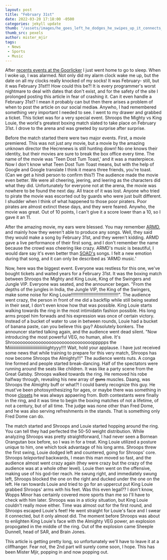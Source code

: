```yaml
---
layout: post
title: "February 31st"
date: 2022-03-20 17:18:00 -0500
categories: jekyll update
thumb: "/assets/images/he_goes_left_he_dodges_he_swipes_up_it_connects_and_thats_touchdown_what_a_game.jpg"
thumb_src: pexels
author: mister_mjir
tags:
 - News
 - Sports
 - Music
---
```


After [recents events at the Goorlicker](https://hecrenews.github.io/jekyll/update/2022/02/28/encounter-at-the-goorlicker.html) I just went home to go to
sleep. When I woke up, I was alarmed. Not only did my alarm clock wake me up, but the date on all my clocks really knocked of my socks! It was February- still,
but it was February 31st!!! How could this be?! It is every programmer's worst nightmare to deal with dates that don't exist, and for the safety of the site
I prolonged posting this article in fear of crashing it. Can it even handle a February 31st? I mean it probably can but then there arises a problem of when
to post the article on our social media~~s~~. Anywho, I had remembered something very important I needed to see. I went to my drawer and grabbed a ticket.
This ticket was for a very special event. Shroops the Mighty vs King Louie, the world's greatest boxing match slated to take place on February 31st. I
drove to the arena and was greeted by surprise after surprise.

Before the match started there were two major events. First, a movie premiered. This was not just any movie, but a movie by the amazing unknown director the
Hecrenews is still hunting down! No one knows their identity, but their movies are sure to break the box office every time. The name of the movie was
'Teen Dost Tum Toast,' and it was a masterpiece. Now I don't know what Teen Dost Tum Toast means, but with the help of Google and Google translate I think
it means three friends, you're toast. (Can we get a hindi person to confirm this?) The audience made the movie even better. We were all cheering, jeering,
and leering as the characters did what they did. Unfortunately for everyone not at the arena, the movie was nowhere to be found the next day. All trace of it
was lost. Anyone who tried to pirate the movie was escorted out by guards who were just built different. I shudder when I think of what happened to those poor
piraters. Poor pirates are almost extinct these days, and they were feared. Anywho, the movie was great. Out of 10 points, I can't give it a score lower than
a 10, so I gave it an 11.

After the amazing movie, my ears were blessed. You may remember
[ARMD](https://hecrenews.github.io/jekyll/update/2020/06/03/music-group-recieves-backlash-on-song-delay.html), and mainly how they weren't able to produce
any songs. Well, they said they would make a song by February 31st, and they weren't kidding. ARMD gave a live performance of their first song, and I don't
remember the name because the crowd was cheering like crazy. ARMD's music is beautiful, I would dare say it's even better than
[SOAD's](https://hecrenews.github.io/jekyll/update/2021/12/23/such-beef-good-grief-armd-vs-system-of-a-don.html) songs. I felt a new emotion during that song,
and it can only be described as 'ARMD music.' 

Now, here was the biggest event. Everyone was restless for this one, we've bought tickets and waited years for a February 31st. It was the boxing match
between Shroops the Mighty and King Louie, King of the Swingers and Jungle VIP. Everyone was seated, and the announcer began. "From the depths of the
jungles in India, the Jungle VIP, the King of the Swingers, make some noise for King Louie!!!!!!!!!!!!!!!!!!!!!!!!!!!!!!!!!!!!!!". The audience went crazy,
the person in front of me did a backflip while still being seated in their seat, I don't even know how that was possible. King Louie starts walking towards
the ring in the most intimidatin fashion possible. His long arms propel him forwads and his expression was once of certain victory. Instead of a bucket
of water to use in between rounds, Louie had a bucket of banana paste, can you believe this guy? Absolutely bonkers. The announcer started talking again,
and the audience went dead silent. "Now introducing the most powerful VEG, no human, alive. It's Shroooooooooooooooooooooooooooooooppppps the
Miiiiiiiiiiiiiiiiiiiiiiiiiiiiiiiiiiiightyyy!!!! Wait, hold your applause. I have just received some news that while training to prepare for this very
match, Shroops has now become Shroops the Almighty!!!" The audience wents nuts. A conga line formed and people started break-dancing. Half of the spectators
were running around the seats like children. It was like a party scene from the Great Gatsby. Shroops walked towards the ring. He removed his robe halfway
through, revealing his new array of ~~guns~~ muscles. Daang, was Shroops the Almighty buff or what?! I could barely recognize this guy. He must've been
photosynthesizing for ages, or maybe there was something in those
[closets](https://hecrenews.github.io/jekyll/update/2022/02/13/drink-company-turns-digital.html) he was always appaering from. Both contestants were finally
in the ring, and it was time to begin the boxing matches of not a lifetime, of not a century, but of all time. The judge was none other than Fred Dome,
and he was also serving refreshments in the stands. That is something only Fred Dome can do.

The match started and Shroops and Louie started hopping around the ring. You can tell they had perfected the 50-50 weight distribution. While analyzing
Shroops was pretty straightforward, I had never seen a Bornean Orangutan box before, so I was in for a treat. King Louie utilized a posture unique to him,
one which took advantage of his long arms. Shroops threw the first swing, Louie dodged left and countered, going for Shroops' core. Shroops *teleported*
backwards, I mean this man moved so fast, and the audience almost went crazy again (they were crazy but the crazy of the audience was at a whole other
level). Louie then went on the offensive, making use of his god-tier reach. He swung right, and immediately swung left, Shroops blocked the one on the
right and ducked under the one on the left. He ran towards Louie and tried to go for an uppercut put King Louie grabbed Shroops' arms with his feet.
Was this even legal?? I don't know, Wopps Minor has certainly covered more sports than me so I'll have to check with him later. Shroops was in a sticky
situation, but King Louie couldn't really move either. Time was almost out for the first round, and Shroops escaped Louie's feet! He went straight for
Louie's face and I swear it connected, but it only almost did. The moment before Shroops was about to enlighten King Louie's face with the Almighty VEG
power, an explosion propogated in the middle of the ring. Out of the explosion came Sheeple Dunnell, head of SAR, and Brain Jones.

This article is getting pretty long, so unfortunately we'll have to leave it at a cliffhanger. Fear not, the 2nd part will surely come soon, I hope. This
has been Mister Mjir, popping in and now popping out.
